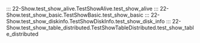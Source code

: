::: 22-Show.test_show_alive.TestShowAlive.test_show_alive
::: 22-Show.test_show_basic.TestShowBasic.test_show_basic
::: 22-Show.test_show_diskinfo.TestShowDiskInfo.test_show_disk_info
::: 22-Show.test_show_table_distributed.TestShowTableDistributed.test_show_table_distributed
